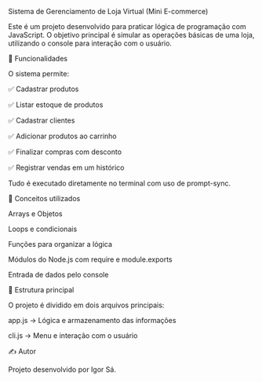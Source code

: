 Sistema de Gerenciamento de Loja Virtual (Mini E-commerce)

Este é um projeto desenvolvido para praticar lógica de programação com JavaScript.
O objetivo principal é simular as operações básicas de uma loja, utilizando o console para interação com o usuário.

🛒 Funcionalidades

O sistema permite:

✅ Cadastrar produtos

✅ Listar estoque de produtos

✅ Cadastrar clientes

✅ Adicionar produtos ao carrinho

✅ Finalizar compras com desconto

✅ Registrar vendas em um histórico

Tudo é executado diretamente no terminal com uso de prompt-sync.

🧠 Conceitos utilizados

Arrays e Objetos

Loops e condicionais

Funções para organizar a lógica

Módulos do Node.js com require e module.exports

Entrada de dados pelo console

📌 Estrutura principal

O projeto é dividido em dois arquivos principais:

app.js → Lógica e armazenamento das informações

cli.js → Menu e interação com o usuário

✍️ Autor

Projeto desenvolvido por Igor Sá. 
